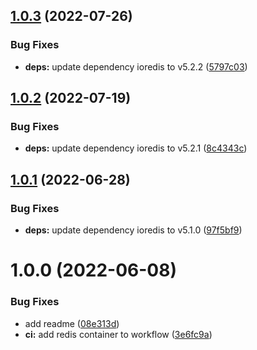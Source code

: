 ## [1.0.3](https://github.com/mammutmedia/ioredis-parse-adapter/compare/1.0.2...1.0.3) (2022-07-26)


### Bug Fixes

* **deps:** update dependency ioredis to v5.2.2 ([5797c03](https://github.com/mammutmedia/ioredis-parse-adapter/commit/5797c035e8dcf7425f39a7ae4a1cfbbc3e261044))

## [1.0.2](https://github.com/mammutmedia/ioredis-parse-adapter/compare/1.0.1...1.0.2) (2022-07-19)


### Bug Fixes

* **deps:** update dependency ioredis to v5.2.1 ([8c4343c](https://github.com/mammutmedia/ioredis-parse-adapter/commit/8c4343cbef59c789f185690d4fd52d40fb9cb97e))

## [1.0.1](https://github.com/mammutmedia/ioredis-parse-adapter/compare/1.0.0...1.0.1) (2022-06-28)


### Bug Fixes

* **deps:** update dependency ioredis to v5.1.0 ([97f5bf9](https://github.com/mammutmedia/ioredis-parse-adapter/commit/97f5bf9240d53e10007b03bc033cee3e28fd2dff))

# 1.0.0 (2022-06-08)


### Bug Fixes

* add readme ([08e313d](https://github.com/mammutmedia/ioredis-parse-adapter/commit/08e313d518b05504f484c2a965ec7caf8f5a32e1))
* **ci:** add redis container to workflow ([3e6fc9a](https://github.com/mammutmedia/ioredis-parse-adapter/commit/3e6fc9a9ec44199c6223530026e165448568d1be))

